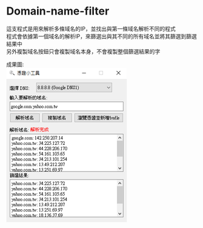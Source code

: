 # Domain-name-filter

這支程式是用來解析多條域名的IP，並找出與第一條域名解析不同的程式  
程式會依據第一個域名的解析IP，來篩選出與其不同的所有域名並將其篩選到篩選結果中  
另外複製域名按鈕只會複製域名本身，不會複製整個篩選結果的字  

成果圖:  
![image](https://github.com/love8585962/Domain-name-filter/blob/main/results%20chart.png)  
